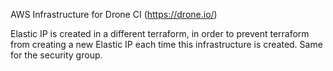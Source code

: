 AWS Infrastructure for Drone CI (https://drone.io/)

Elastic IP is created in a different terraform, in order to prevent 
terraform from creating a new Elastic IP each time this infrastructure 
is created. Same for the security group.

